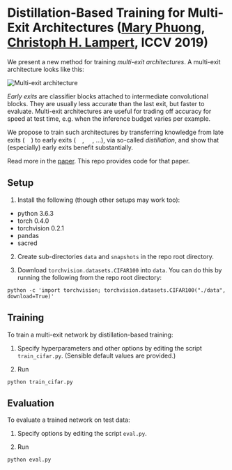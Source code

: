 # Distillation-Based Training for Multi-Exit Architectures ([Mary Phuong](https://mary-phuong.github.io), [Christoph H. Lampert](http://pub.ist.ac.at/~chl/), ICCV 2019)

We present a new method for training *multi-exit architectures*.
A multi-exit architecture looks like this:

![Multi-exit architecture](https://github.com/mary-phuong/multiexit-distillation/blob/master/images/multiexit_architecture.png)

*Early exits* are classifier blocks attached to intermediate convolutional blocks. They are usually less accurate than the last exit, but faster to evaluate. Multi-exit architectures are useful for trading off accuracy for speed at test time, e.g. when the inference budget varies per example.

We propose to train such architectures by transferring knowledge from late exits (<img src="https://github.com/mary-phuong/multiexit-distillation/blob/master/images/ynhat.png" height="15">) to early exits (<img src="https://github.com/mary-phuong/multiexit-distillation/blob/master/images/y1hat.png" height="15">, <img src="https://github.com/mary-phuong/multiexit-distillation/blob/master/images/y2hat.png" height="15">, ...), via so-called *distillation*, and show that (especially) early exits benefit substantially.

Read more in the [paper](http://openaccess.thecvf.com/content_ICCV_2019/html/Phuong_Distillation-Based_Training_for_Multi-Exit_Architectures_ICCV_2019_paper.html).
This repo provides code for that paper.


## Setup

1. Install the following (though other setups may work too):

  * python 3.6.3
  * torch 0.4.0
  * torchvision 0.2.1
  * pandas
  * sacred

2. Create sub-directories `data` and `snapshots` in the repo root directory.

3. Download `torchvision.datasets.CIFAR100` into `data`. You can do this by running the following from the repo root directory:
```
python -c 'import torchvision; torchvision.datasets.CIFAR100("./data", download=True)'
```


## Training

To train a multi-exit network by distillation-based training:

1. Specify hyperparameters and other options by editing the script `train_cifar.py`. (Sensible default values are provided.)

2. Run 
```
python train_cifar.py
```

## Evaluation

To evaluate a trained network on test data:

1. Specify options by editing the script `eval.py`.

2. Run 
```
python eval.py
```
